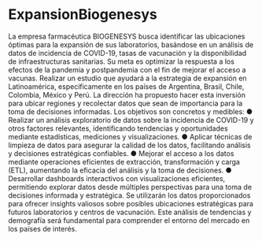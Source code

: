 # ExpansionBiogenesys
La empresa farmacéutica BIOGENESYS busca identificar las ubicaciones óptimas para la expansión de sus laboratorios, basándose en un análisis de datos de incidencia de COVID-19, tasas de vacunación y la disponibilidad de infraestructuras sanitarias. Su meta es optimizar la respuesta a los efectos de la pandemia y postpandemia con el fin de mejorar el acceso a vacunas.
 Realizar un estudio que ayudará a la estrategia de expansión en Latinoamérica, específicamente en los países de Argentina, Brasil, Chile, Colombia, México y Perú. 
 La dirección ha propuesto hacer esta inversión para ubicar regiones y recolectar datos que sean de importancia para la toma de decisiones informadas. 
Los objetivos son concretos y medibles:
●	Realizar un análisis exploratorio de datos sobre la incidencia de COVID-19 y otros factores relevantes, identificando tendencias y oportunidades mediante estadísticas, mediciones y visualizaciones.
●	Aplicar técnicas de limpieza de datos para asegurar la calidad de los datos, facilitando análisis y decisiones estratégicas confiables.
●	Mejorar el acceso a los datos mediante operaciones eficientes de extracción, transformación y carga (ETL), aumentando la eficacia del análisis y la toma de decisiones.
●	Desarrollar dashboards interactivos con visualizaciones eficientes, permitiendo explorar datos desde múltiples perspectivas para una toma de decisiones informada y estratégica.
Se utilizarán los datos proporcionados para ofrecer insights valiosos sobre posibles ubicaciones estratégicas para futuros laboratorios y centros de vacunación. Este análisis de tendencias y demografía será fundamental para comprender el entorno del mercado en los países de interés.
